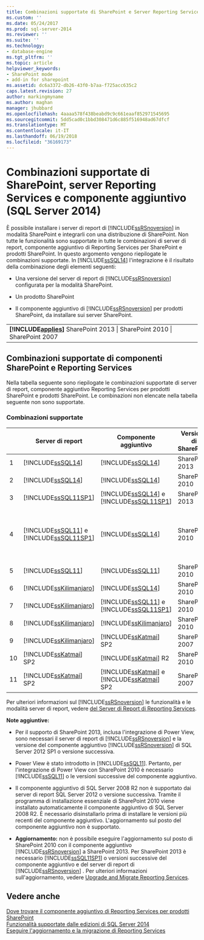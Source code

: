 ```yaml
---
title: Combinazioni supportate di SharePoint e Server Reporting Services e componente aggiuntivo (SQL Server 2014) | Documenti Microsoft
ms.custom: ''
ms.date: 05/24/2017
ms.prod: sql-server-2014
ms.reviewer: ''
ms.suite: ''
ms.technology:
- database-engine
ms.tgt_pltfrm: ''
ms.topic: article
helpviewer_keywords:
- SharePoint mode
- add-in for sharepoint
ms.assetid: dc6a3372-db26-43f0-b7aa-f725acc635c2
caps.latest.revision: 27
author: markingmyname
ms.author: maghan
manager: jhubbard
ms.openlocfilehash: 4aaaa578f438beabd9c9c661eaaf852971545695
ms.sourcegitcommit: 5dd5cad0c1bbd308471d6c885f516948ad67dfcf
ms.translationtype: MT
ms.contentlocale: it-IT
ms.lasthandoff: 06/19/2018
ms.locfileid: "36169173"
---
```

# <a name="supported-combinations-of-sharepoint-and-reporting-services-server-and-add-in-sql-server-2014"></a>Combinazioni supportate di SharePoint, server Reporting Services e componente aggiuntivo (SQL Server 2014)
  È possibile installare i server di report di [!INCLUDE[ssRSnoversion](../../includes/ssrsnoversion-md.md)] in modalità SharePoint e integrarli con una distribuzione di SharePoint. Non tutte le funzionalità sono supportate in tutte le combinazioni di server di report, componente aggiuntivo di Reporting Services per SharePoint e prodotti SharePoint. In questo argomento vengono riepilogate le combinazioni supportate. In [!INCLUDE[ssSQL14](../../includes/sssql14-md.md)] l'integrazione è il risultato della combinazione degli elementi seguenti:  
  
-   Una versione del server di report di [!INCLUDE[ssRSnoversion](../../includes/ssrsnoversion-md.md)] configurata per la modalità SharePoint.  
  
-   Un prodotto SharePoint  
  
-   Il componente aggiuntivo di [!INCLUDE[ssRSnoversion](../../includes/ssrsnoversion-md.md)] per prodotti SharePoint, da installare sui server SharePoint.  
  
||  
|-|  
|**[!INCLUDE[applies](../../includes/applies-md.md)]**  SharePoint 2013 &#124; SharePoint 2010 &#124; SharePoint 2007|  
  
## <a name="supported-combinations-of-sharepoint-and-reporting-services-components"></a>Combinazioni supportate di componenti SharePoint e Reporting Services  
 Nella tabella seguente sono riepilogate le combinazioni supportate di server di report, componente aggiuntivo Reporting Services per prodotti SharePoint e prodotti SharePoint. Le combinazioni non elencate nella tabella seguente non sono supportate.  
  
### <a name="supported-combinations"></a>Combinazioni supportate  
  
||Server di report|Componente aggiuntivo|Versione di SharePoint|Supportato|  
|-|-------------------|-------------|------------------------|---------------|  
|1|[!INCLUDE[ssSQL14](../../includes/sssql14-md.md)]|[!INCLUDE[ssSQL14](../../includes/sssql14-md.md)]|SharePoint 2013|Sì|  
|2|[!INCLUDE[ssSQL14](../../includes/sssql14-md.md)]|[!INCLUDE[ssSQL14](../../includes/sssql14-md.md)]|SharePoint 2010|Sì|  
|3|[!INCLUDE[ssSQL11SP1](../../includes/sssql11sp1-md.md)]|[!INCLUDE[ssSQL14](../../includes/sssql14-md.md)] e [!INCLUDE[ssSQL11SP1](../../includes/sssql11sp1-md.md)]|SharePoint 2013|Sì|  
|4|[!INCLUDE[ssSQL11](../../includes/sssql11-md.md)] e [!INCLUDE[ssSQL11SP1](../../includes/sssql11sp1-md.md)]|[!INCLUDE[ssSQL14](../../includes/sssql14-md.md)]|SharePoint 2010|Sì<br /><br /> Eccezione: l'integrazione di Power View non è supportata.|  
|5|[!INCLUDE[ssSQL11](../../includes/sssql11-md.md)]|[!INCLUDE[ssSQL11](../../includes/sssql11-md.md)]|SharePoint 2010|Sì|  
|6|[!INCLUDE[ssKilimanjaro](../../includes/sskilimanjaro-md.md)]|[!INCLUDE[ssSQL14](../../includes/sssql14-md.md)]|SharePoint 2010|Sì|  
|7|[!INCLUDE[ssKilimanjaro](../../includes/sskilimanjaro-md.md)]|[!INCLUDE[ssSQL11](../../includes/sssql11-md.md)] e [!INCLUDE[ssSQL11SP1](../../includes/sssql11sp1-md.md)]|SharePoint 2010|Sì|  
|8|[!INCLUDE[ssKilimanjaro](../../includes/sskilimanjaro-md.md)]|[!INCLUDE[ssKilimanjaro](../../includes/sskilimanjaro-md.md)]|SharePoint 2010|Sì|  
|9|[!INCLUDE[ssKilimanjaro](../../includes/sskilimanjaro-md.md)]|[!INCLUDE[ssKatmai](../../includes/sskatmai-md.md)] SP2|SharePoint 2007|Sì|  
|10|[!INCLUDE[ssKatmai](../../includes/sskatmai-md.md)] SP2|[!INCLUDE[ssKatmai](../../includes/sskatmai-md.md)] R2|SharePoint 2010|Sì|  
|11|[!INCLUDE[ssKatmai](../../includes/sskatmai-md.md)] SP2|[!INCLUDE[ssKatmai](../../includes/sskatmai-md.md)] e [!INCLUDE[ssKatmai](../../includes/sskatmai-md.md)] SP2|SharePoint 2007|Sì|  
  
 Per ulteriori informazioni sul [!INCLUDE[ssRSnoversion](../../includes/ssrsnoversion-md.md)] le funzionalità e le modalità server di report, vedere [del Server di Report di Reporting Services](../reporting-services-report-server.md).  
  
 **Note aggiuntive:**  
  
-   Per il supporto di SharePoint 2013, inclusa l'integrazione di Power View, sono necessari il server di report di [!INCLUDE[ssRSnoversion](../../includes/ssrsnoversion-md.md)] e la versione del componente aggiuntivo [!INCLUDE[ssRSnoversion](../../includes/ssrsnoversion-md.md)] di SQL Server 2012 SP1 o versione successiva.  
  
-   Power View è stato introdotto in [!INCLUDE[ssSQL11](../../includes/sssql11-md.md)]. Pertanto, per l'integrazione di Power View con SharePoint 2010 è necessario [!INCLUDE[ssSQL11](../../includes/sssql11-md.md)] o le versioni successive del componente aggiuntivo.  
  
-   Il componente aggiuntivo di SQL Server 2008 R2 non è supportato dai server di report SQL Server 2012 o versione successiva. Tramite il programma di installazione essenziale di SharePoint 2010 viene installato automaticamente il componente aggiuntivo di SQL Server 2008 R2. È necessario disinstallarlo prima di installare le versioni più recenti del componente aggiuntivo. L'aggiornamento sul posto del componente aggiuntivo non è supportato.  
  
-   **Aggiornamento:** non è possibile eseguire l'aggiornamento sul posto di SharePoint 2010 con il componente aggiuntivo [!INCLUDE[ssRSnoversion](../../includes/ssrsnoversion-md.md)] a SharePoint 2013. Per SharePoint 2013 è necessario [!INCLUDE[ssSQL11SP1](../../includes/sssql11sp1-md.md)] o versioni successive del componente aggiuntivo e del server di report di [!INCLUDE[ssRSnoversion](../../includes/ssrsnoversion-md.md)] . Per ulteriori informazioni sull'aggiornamento, vedere [Upgrade and Migrate Reporting Services](upgrade-and-migrate-reporting-services.md).  
  
## <a name="see-also"></a>Vedere anche  
 [Dove trovare il componente aggiuntivo di Reporting Services per prodotti SharePoint](where-to-find-the-reporting-services-add-in-for-sharepoint-products.md)   
 [Funzionalità supportate dalle edizioni di SQL Server 2014](../../getting-started/features-supported-by-the-editions-of-sql-server-2014.md)   
 [Eseguire l'aggiornamento e la migrazione di Reporting Services](upgrade-and-migrate-reporting-services.md)  
  
  